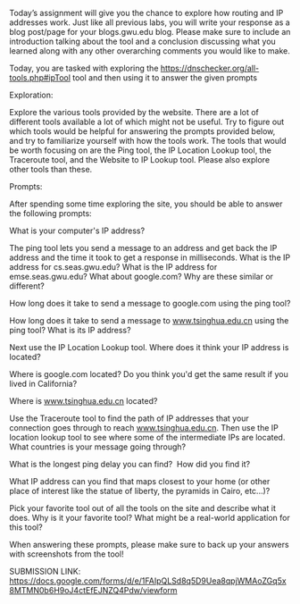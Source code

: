 Today’s assignment will give you the chance to explore how routing and IP addresses work. Just like all previous labs, you will write your response as a blog post/page for your blogs.gwu.edu blog. Please make sure to include an introduction talking about the tool and a conclusion discussing what you learned along with any other overarching comments you would like to make. 

Today, you are tasked with exploring the https://dnschecker.org/all-tools.php#ipTool tool and then using it to answer the given prompts

Exploration:

Explore the various tools provided by the website. There are a lot of different tools available a lot of which might not be useful. Try to figure out which tools would be helpful for answering the prompts provided below, and try to familiarize yourself with how the tools work. The tools that would be worth focusing on are the Ping tool, the IP Location Lookup tool, the Traceroute tool, and the Website to IP Lookup tool. Please also explore other tools than these.

Prompts:

After spending some time exploring the site, you should be able to answer the following prompts:

What is your computer's IP address?

The ping tool lets you send a message to an address and get back the IP address and the time it took to get a response in milliseconds. What is the IP address for cs.seas.gwu.edu? What is the IP address for emse.seas.gwu.edu? What about google.com? Why are these similar or different?

How long does it take to send a message to google.com using the ping tool?

How long does it take to send a message to www.tsinghua.edu.cn using the ping tool? What is its IP address?

Next use the IP Location Lookup tool. Where does it think your IP address is located?

Where is google.com located? Do you think you'd get the same result if you lived in California?

Where is www.tsinghua.edu.cn located?

Use the Traceroute tool to find the path of IP addresses that your connection goes through to reach www.tsinghua.edu.cn. Then use the IP location lookup tool to see where some of the intermediate IPs are located. What countries is your message going through?

What is the longest ping delay you can find?  How did you find it?

What IP address can you find that maps closest to your home (or other place of interest like the statue of liberty, the pyramids in Cairo, etc...)?

Pick your favorite tool out of all the tools on the site and describe what it does. Why is it your favorite tool? What might be a real-world application for this tool?

When answering these prompts, please make sure to back up your answers with screenshots from the tool! 

SUBMISSION LINK: https://docs.google.com/forms/d/e/1FAIpQLSd8q5D9Uea8qpjWMAoZGq5x8MTMN0b6H9oJ4ctEfEJNZQ4Pdw/viewform

